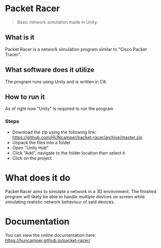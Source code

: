 # Packet Racer
> Basic network simulation made in Unity.

## What is it
Packet Racer is a network simulation program similar to "Cisco Packet Tracer".

## What software does it utilize 
The program runs using Unity and is written in C#.

## How to run it
As of right now "Unity" is required to run the program
### Steps
 - Download the zip using the following link: https://github.com/HUNcamper/packet-racer/archive/master.zip 
 - Unpack the files into a folder
 - Open "Unity Hub"
 - Click "Add", navigate to the folder location then select it
 - Click on the project

# What does it do
Packet Racer aims to simulate a network in a 3D environment. 
The finished program will likely be able to handle multiple devices on screen while simulating realistic network behaviour of said devices. 

# Documentation
You can view the online documentation here:
https://huncamper.github.io/packet-racer/
